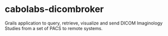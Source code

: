 cabolabs-dicombroker
====================

Grails application to query, retrieve, visualize and send DICOM Imaginology Studies from a set of PACS to remote systems.
